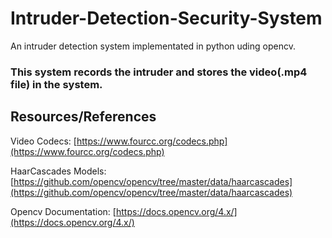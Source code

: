 # Intruder-Detection-Security-System
An intruder detection system implementated in python uding opencv.
### This system records the intruder and stores the video(.mp4 file) in the system.


## Resources/References 
Video Codecs: [https://www.fourcc.org/codecs.php](https://www.fourcc.org/codecs.php)

HaarCascades Models: [https://github.com/opencv/opencv/tree/master/data/haarcascades](https://github.com/opencv/opencv/tree/master/data/haarcascades)

Opencv Documentation: [https://docs.opencv.org/4.x/](https://docs.opencv.org/4.x/)
